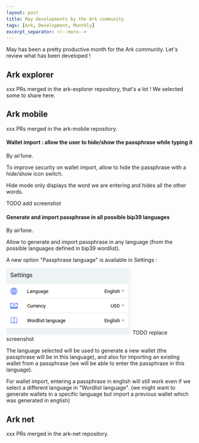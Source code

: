 ```yaml
---
layout: post
title: May developments by the Ark community
tags: [Ark, Development, Monthly]
excerpt_separator: <!--more-->
---
```

<!-- 
General idea : review the cool PRs merged in the month.
Explain clearly (avoid too technical stuff), show with screenshots.
-->

May has been a pretty productive month for the Ark community. Let's review what has been developed !
<!--more-->
## Ark explorer

xxx PRs merged in the ark-explorer repository, that's a lot ! We selected some to share here.


## Ark mobile
xxx PRs merged in the ark-mobile repository.

#### Wallet import : allow the user to hide/show the passphrase while typing it
By air1one.

To improve security on wallet import, allow to hide the passphrase with a hide/show icon switch.

Hide mode only displays the word we are entering and hides all the other words.

TODO add screenshot

#### Generate and import passphrase in all possible bip39 languages 
By air1one.

Allow to generate and import passphrase in any language (from the possible languages defined in bip39 wordlist).

A new option "Passphrase language" is available in Settings :

![Passphrase language in settings](/assets/img/posts/passphrase-wordlist-settings.png)
TODO replace screenshot

The language selected will be used to generate a new wallet (the passphrase will be in this language), and also for importing an existing wallet from a passphrase (we will be able to enter the passphrase in this language).

For wallet import, entering a passphrase in english will still work even if we select a different language in "Wordlist language". (we might want to generate wallets in a specific language but import a previous wallet which was generated in english)

## Ark net
xxx PRs merged in the ark-net repository.